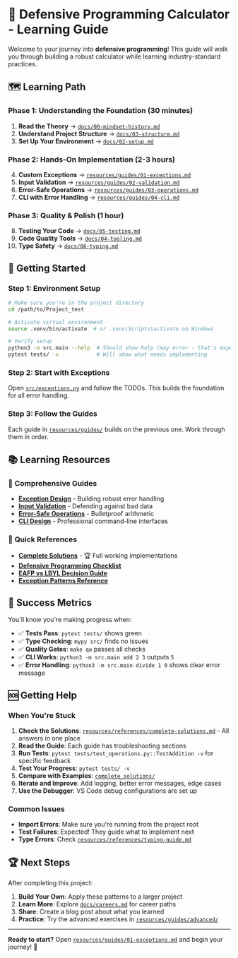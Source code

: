 # 🎯 Defensive Programming Calculator - Learning Guide

Welcome to your journey into **defensive programming**! This guide will walk you through building a robust calculator while learning industry-standard practices.

## 🗺️ Learning Path

### Phase 1: Understanding the Foundation (30 minutes)
1. **Read the Theory** → [`docs/00-mindset-history.md`](docs/00-mindset-history.md)
2. **Understand Project Structure** → [`docs/03-structure.md`](docs/03-structure.md)
3. **Set Up Your Environment** → [`docs/02-setup.md`](docs/02-setup.md)

### Phase 2: Hands-On Implementation (2-3 hours)
4. **Custom Exceptions** → [`resources/guides/01-exceptions.md`](resources/guides/01-exceptions.md)
5. **Input Validation** → [`resources/guides/02-validation.md`](resources/guides/02-validation.md)
6. **Error-Safe Operations** → [`resources/guides/03-operations.md`](resources/guides/03-operations.md)
7. **CLI with Error Handling** → [`resources/guides/04-cli.md`](resources/guides/04-cli.md)

### Phase 3: Quality & Polish (1 hour)
8. **Testing Your Code** → [`docs/05-testing.md`](docs/05-testing.md)
9. **Code Quality Tools** → [`docs/04-tooling.md`](docs/04-tooling.md)
10. **Type Safety** → [`docs/06-typing.md`](docs/06-typing.md)

## 🚀 Getting Started

### Step 1: Environment Setup
```bash
# Make sure you're in the project directory
cd /path/to/Project_test

# Activate virtual environment
source .venv/bin/activate  # or .venv\Scripts\activate on Windows

# Verify setup
python3 -m src.main --help  # Should show help (may error - that's expected!)
pytest tests/ -v            # Will show what needs implementing
```

### Step 2: Start with Exceptions
Open [`src/exceptions.py`](src/exceptions.py) and follow the TODOs. This builds the foundation for all error handling.

### Step 3: Follow the Guides
Each guide in [`resources/guides/`](resources/guides/) builds on the previous one. Work through them in order.

## 📚 **Learning Resources**

### 📖 **Comprehensive Guides**
- **[Exception Design](resources/guides/01-exceptions.md)** - Building robust error handling
- **[Input Validation](resources/guides/02-validation.md)** - Defending against bad data
- **[Error-Safe Operations](resources/guides/03-operations.md)** - Bulletproof arithmetic
- **[CLI Design](resources/guides/04-cli.md)** - Professional command-line interfaces

### 🔧 **Quick References**
- **[Complete Solutions](COMPLETE_SOLUTIONS.md)** - 🏆 Full working implementations
- **[Defensive Programming Checklist](resources/references/defensive-checklist.md)**
- **[EAFP vs LBYL Decision Guide](resources/references/eafp-vs-lbyl.md)**
- **[Exception Patterns Reference](resources/references/exception-patterns.md)**

## 🎯 Success Metrics

You'll know you're making progress when:

- ✅ **Tests Pass**: `pytest tests/` shows green
- ✅ **Type Checking**: `mypy src/` finds no issues
- ✅ **Quality Gates**: `make qa` passes all checks
- ✅ **CLI Works**: `python3 -m src.main add 2 3` outputs `5`
- ✅ **Error Handling**: `python3 -m src.main divide 1 0` shows clear error message

## 🆘 Getting Help

### When You're Stuck
1. **Check the Solutions**: [`resources/references/complete-solutions.md`](resources/references/complete-solutions.md) - All answers in one place
2. **Read the Guide**: Each guide has troubleshooting sections
3. **Run Tests**: `pytest tests/test_operations.py::TestAddition -v` for specific feedback
3. **Test Your Progress**: `pytest tests/ -v`
4. **Compare with Examples**: [`complete_solutions/`](complete_solutions/)
5. **Iterate and Improve**: Add logging, better error messages, edge cases
5. **Use the Debugger**: VS Code debug configurations are set up

### Common Issues
- **Import Errors**: Make sure you're running from the project root
- **Test Failures**: Expected! They guide what to implement next
- **Type Errors**: Check [`resources/references/typing-guide.md`](resources/references/typing-guide.md)

## 🏆 Next Steps

After completing this project:

1. **Build Your Own**: Apply these patterns to a larger project
2. **Learn More**: Explore [`docs/careers.md`](docs/careers.md) for career paths
3. **Share**: Create a blog post about what you learned
4. **Practice**: Try the advanced exercises in [`resources/guides/advanced/`](resources/guides/advanced/)

---

**Ready to start?** Open [`resources/guides/01-exceptions.md`](resources/guides/01-exceptions.md) and begin your journey! 🚀
